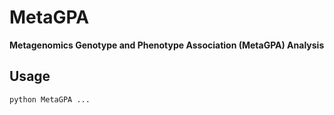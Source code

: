 # MetaGPA

**Metagenomics Genotype and Phenotype Association (MetaGPA) Analysis**

## Usage

    python MetaGPA ...
